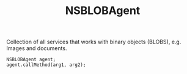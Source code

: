 ﻿---
uid: crmscript_ref_NSBLOBAgent
title: NSBLOBAgent
intellisense: Void.NSBLOBAgent
keywords: NSBLOBAgent
so.topic: reference
---

Collection of all services that works with binary objects (BLOBS), e.g. Images and documents.

```crmscript
NSBLOBAgent agent;
agent.callMethod(arg1, arg2);
```
